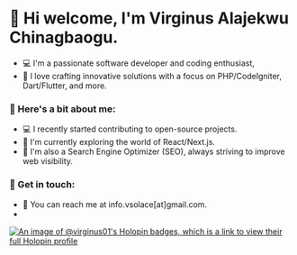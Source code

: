 
# 👋 Hi welcome, I'm Virginus Alajekwu Chinagbaogu.

- 💻 I'm a passionate software developer and coding enthusiast,
- 💞️ I love crafting innovative solutions with a focus on PHP/CodeIgniter, Dart/Flutter, and more.

### 🚀 Here's a bit about me:

- 💻 I recently started contributing to open-source projects.
- 🌱 I'm currently exploring the world of React/Next.js.
- 🔗 I'm also a Search Engine Optimizer (SEO), always striving to improve web visibility.

### 💬 Get in touch:

- 📧 You can reach me at info.vsolace[at]gmail.com.
- 
[![An image of @virginus01's Holopin badges, which is a link to view their full Holopin profile](https://holopin.me/virginus01)](https://holopin.io/@virginus01)
